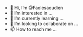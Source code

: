 - 👋 Hi, I’m @Faolesaoudien
- 👀 I’m interested in ...
- 🌱 I’m currently learning ...
- 💞️ I’m looking to collaborate on ...
- 📫 How to reach me ...

<!---
Faolesaoudien/Faolesaoudien is a ✨ special ✨ repository because its `README.md` (this file) appears on your GitHub profile.
You can click the Preview link to take a look at your changes.
--->
